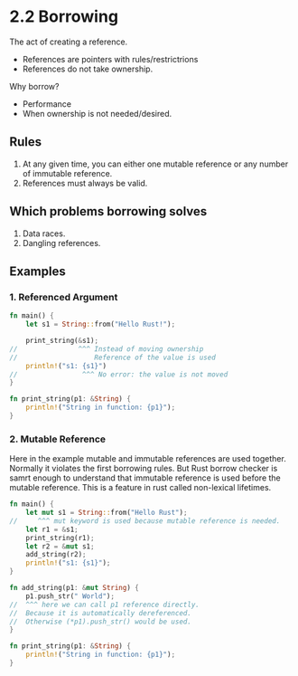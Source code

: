 # 2.2 Borrowing

The act of creating a reference.

- References are pointers with rules/restrictrions
- References do not take ownership.

Why borrow?

- Performance
- When ownership is not needed/desired.

## Rules

1. At any given time, you can either one mutable reference or any number of immutable reference.
2. References must always be valid.

## Which problems borrowing solves

1. Data races.
2. Dangling references.

## Examples

### 1. Referenced Argument

```rust
fn main() {
    let s1 = String::from("Hello Rust!");

    print_string(&s1);
//               ^^^ Instead of moving ownership
//                   Reference of the value is used
    println!("s1: {s1}")
//                ^^^ No error: the value is not moved
}

fn print_string(p1: &String) {
    println!("String in function: {p1}");
}
```

### 2. Mutable Reference

Here in the example mutable and immutable references are used together. Normally it violates the first borrowing rules. But Rust borrow checker is samrt enough to understand that immutable reference is used before the mutable reference. This is a feature in rust called non-lexical lifetimes.

```rust
fn main() {
    let mut s1 = String::from("Hello Rust");
//     ^^^ mut keyword is used because mutable reference is needed.
    let r1 = &s1;
    print_string(r1);
    let r2 = &mut s1;
    add_string(r2);
    println!("s1: {s1}");
}

fn add_string(p1: &mut String) {
    p1.push_str(" World");
//  ^^^ here we can call p1 reference directly.
//  Because it is automatically dereferenced.
//  Otherwise (*p1).push_str() would be used.
}

fn print_string(p1: &String) {
    println!("String in function: {p1}");
}
```
